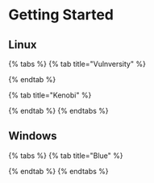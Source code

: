 # Getting Started

## Linux

{% tabs %}
{% tab title="Vulnversity" %}

{% endtab %}

{% tab title="Kenobi" %}

{% endtab %}
{% endtabs %}

## Windows

{% tabs %}
{% tab title="Blue" %}

{% endtab %}
{% endtabs %}

